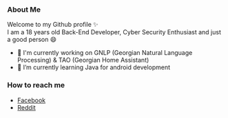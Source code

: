 ### About Me

Welcome to my Github profile ✨<br>
I am a 18 years old Back-End Developer, Cyber Security Enthusiast and just a good person 😄


- 🔭 I'm currently working on GNLP (Georgian Natural Language Processing) & TAO (Georgian Home Assistant)
- 🌱 I’m currently learning Java for android development

### How to reach me
- [Facebook](https://www.facebook.com/dmtzho)<br>
- [Reddit](https://www.reddit.com/user/mikef0x)

<!--
**mike2505/mike2505** is a ✨ _special_ ✨ repository because its `README.md` (this file) appears on your GitHub profile.

Here are some ideas to get you started:

- 🔭 I’m currently working on ...
- 🌱 I’m currently learning ...
- 👯 I’m looking to collaborate on ...
- 🤔 I’m looking for help with ...
- 💬 Ask me about ...
- 📫 How to reach me: ...
- 😄 Pronouns: ...
- ⚡ Fun fact: ...
-->

